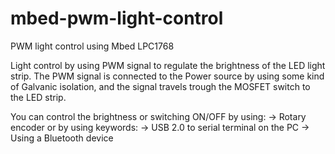 # mbed-pwm-light-control
PWM light control using Mbed LPC1768

Light control by using PWM signal to regulate the brightness of the LED light strip.
The PWM signal is connected to the Power source by using some kind of Galvanic isolation,
and the signal travels trough the MOSFET switch to the LED strip.

You can control the brightness or switching ON/OFF by using:
  -> Rotary encoder
  or by using keywords:
  -> USB 2.0 to serial terminal on the PC
  -> Using a Bluetooth device 
